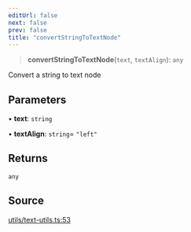 ```yaml
---
editUrl: false
next: false
prev: false
title: "convertStringToTextNode"
---
```


> **convertStringToTextNode**(`text`, `textAlign`): `any`

Convert a string to text node

## Parameters

• **text**: `string`

• **textAlign**: `string`= `"left"`

## Returns

`any`

## Source

[utils/text-utils.ts:53](https://github.com/dgmjs/dgmjs/blob/main/packages/core/src/utils/text-utils.ts#L53)
